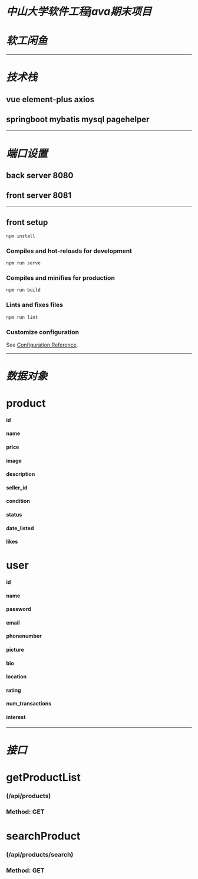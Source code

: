 # *中山大学软件工程java期末项目*
# *软工闲鱼*

---
# *技术栈*

## vue element-plus axios
## springboot mybatis mysql pagehelper

---
# *端口设置*

## back server 8080
## front server 8081

---
## front setup
```
npm install
```

### Compiles and hot-reloads for development
```
npm run serve
```

### Compiles and minifies for production
```
npm run build
```

### Lints and fixes files
```
npm run lint
```

### Customize configuration
See [Configuration Reference](https://cli.vuejs.org/config/).



---
# *数据对象*

# product
#### id
#### name
#### price
#### image
#### description
#### seller_id
#### condition
#### status
#### date_listed
#### likes

# user
#### id
#### name
#### password
#### email
#### phonenumber
#### picture
#### bio
#### location
#### rating
#### num_transactions
#### interest
---
# *接口*

# getProductList
### (/api/products)
### Method: GET

# searchProduct
### (/api/products/search)
### Method: GET
